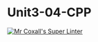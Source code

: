 # Unit3-04-CPP
[![Mr Coxall's Super Linter](https://github.com/ICS3U-C-Programming-JulienL/Unit3-04-CPP/workflows/Mr%20Coxall's%20Super%20Linter/badge.svg)](https://github.com/ICS3U-C-Programming-JulienL/Unit3-04-CPP/actions/)
